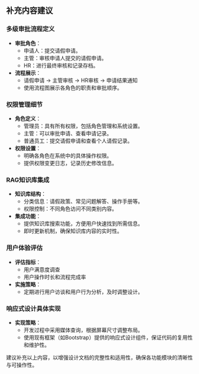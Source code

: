 ## 补充内容建议

### 多级审批流程定义
- **审批角色**：
    - 申请人：提交请假申请。
    - 主管：审核申请人提交的请假申请。
    - HR：进行最终审核和记录存档。
- **流程展示**：
    - 请假申请 -> 主管审核 -> HR审核 -> 申请结果通知
    - 使用流程图展示各角色的职责和审批顺序。

### 权限管理细节
- **角色定义**：
    - 管理员：具有所有权限，包括角色管理和系统设置。
    - 主管：可以审批申请、查看申请记录。
    - 普通员工：提交请假申请和查看个人请假记录。
- **权限设置**：
    - 明确各角色在系统中的具体操作权限。
    - 提供权限变更日志，记录历史修改信息。

### RAG知识库集成
- **知识库结构**：
    - 分类信息：请假政策、常见问题解答、操作手册等。
    - 权限控制：不同角色访问不同类别内容。
- **集成功能**：
    - 提供知识库搜索功能，方便用户快速找到所需信息。
    - 即时更新机制，确保知识库内容的实时性。

### 用户体验评估
- **评估指标**：
    - 用户满意度调查
    - 用户操作时长和流程完成率
- **实施策略**：
    - 定期进行用户访谈和用户行为分析，及时调整设计。

### 响应式设计具体实现
- **实现策略**：
    - 开发过程中采用媒体查询，根据屏幕尺寸调整布局。
    - 使用现有框架（如Bootstrap）提供的响应式设计组件，保证代码的复用性和维护性。

建议补充以上内容，以增强设计文档的完整性和适用性，确保各功能模块的清晰性与可操作性。
